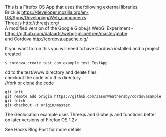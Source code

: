 This is a Firefox OS App that uses the following external libraries  
Brick.js https://developer.mozilla.org/en-US/Apps/Developing/Web_components  
Three.js http://threejs.org/  
A modified version of the Google Globe.js WebGl Experiment - https://github.com/dataarts/webgl-globe/tree/master/globe  
and Cordova http://cordova.apache.org/  

If you want to run this you will need to have Cordova installed and a project created  

    $ cordova create test com.example.test TestApp  
cd to the test/www directory and delete files  
checkout the code into this directory.  
//fork or clone the code  
    
    git init  
    git remote add origin https://github.com/JasonWeathersby/cordovasample  
    git fetch  
    git checkout -t origin/master  

The Geolocation example uses Three.js and Globe.js and functions better on later versions of Firefox OS 1.2>  

See Hacks Blog Post for more details  